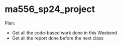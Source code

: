 # ma556_sp24_project

Plan:
- Get all the code-based work done in this Weekend
- Get all the report done before the next class
